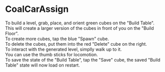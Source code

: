 # CoalCarAssign  
To build a level, grab, place, and orient green cubes on the "Build Table".  
This will create a larger version of the cubes in front of you on the "Build Floor".  
To create more cubes, tap the blue "Spawn" cube.  
To delete the cubes, put them into the red "Delete" cube on the right.  
To interact with the generated level, simplly walk up to it.  
You can use the thumb sticks for locomotion.  
To save the state of the "Build Table", tap the "Save" cube, the saved "Build Table" state will now load on restart.  
